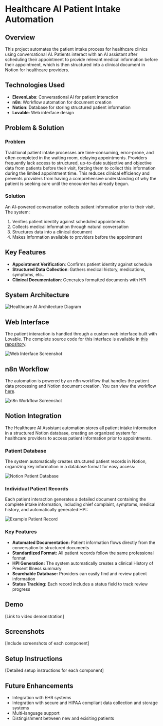 # Healthcare AI Patient Intake Automation

## Overview
This project automates the patient intake process for healthcare clinics using conversational AI. Patients interact with an AI assistant after scheduling their appointment to provide relevant medical information before their appointment, which is then structured into a clinical document in Notion for healthcare providers.

## Technologies Used
- **ElevenLabs**: Conversational AI for patient interaction
- **n8n**: Workflow automation for document creation
- **Notion**: Database for storing structured patient information
- **Lovable**: Web interface design

## Problem & Solution
### Problem
Traditional patient intake processes are time-consuming, error-prone, and often completed in the waiting room, delaying appointments. Providers frequently lack access to structured, up-to-date subjective and objective data from patients before their visit, forcing them to collect this information during the limited appointment time. This reduces clinical efficiency and prevents providers from having a comprehensive understanding of why the patient is seeking care until the encounter has already begun.

### Solution
An AI-powered conversation collects patient information prior to their visit. The system:
1. Verifies patient identity against scheduled appointments
2. Collects medical information through natural conversation
3. Structures data into a clinical document
4. Makes information available to providers before the appointment

## Key Features
- **Appointment Verification**: Confirms patient identity against schedule
- **Structured Data Collection**: Gathers medical history, medications, symptoms, etc..
- **Clinical Documentation**: Generates formatted documents with HPI

## System Architecture
![Healthcare AI Architecture Diagram](assets/healthcare-ai-architecture-diagram.svg)

## Web Interface

The patient interaction is handled through a custom web interface built with Lovable. The complete source code for this interface is available in [this repository](https://github.com/gavin98gillespie/healthcare-voice-assistant).

![Web Interface Screenshot](assets/Healthcare_AI_Webpage.png)

## n8n Workflow

The automation is powered by an n8n workflow that handles the patient data processing and Notion document creation. You can view the workflow [here](n8n-workflow/Healthcare_AI_Notion.json).

![n8n Workflow Screenshot](assets/Healthcare_AI_Workflow.png)

## Notion Integration

The Healthcare AI Assistant automation stores all patient intake information in a structured Notion database, creating an organized system for healthcare providers to access patient information prior to appointments.

### Patient Database

The system automatically creates structured patient records in Notion, organizing key information in a database format for easy access:

![Notion Patient Database](assets/notion-database-screenshot.png)

### Individual Patient Records

Each patient interaction generates a detailed document containing the complete intake information, including chief complaint, symptoms, medical history, and automatically generated HPI:

![Example Patient Record](assets/notion-patient-record.png)

### Key Features

- **Automated Documentation:** Patient information flows directly from the conversation to structured documents
- **Standardized Format:** All patient records follow the same professional format
- **HPI Generation:** The system automatically creates a clinical History of Present Illness summary
- **Searchable Database:** Providers can easily find and review patient information
- **Status Tracking:** Each record includes a status field to track review progress

## Demo
[Link to video demonstration]

## Screenshots
[Include screenshots of each component]

## Setup Instructions
[Detailed setup instructions for each component]

## Future Enhancements
- Integration with EHR systems
- Integration with secure and HIPAA compliant data collection and storage systems
- Multi-language support
- Distingishment between new and exisiting patients
